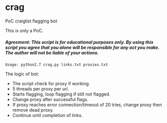 # crag
PoC craiglist flagging bot

This is only a PoC.

##### Agreement: This script is for educational purposes only. By using this script you agree that you alone will be responsible for any act you make. The author will not be liable of your actions.

```
Usage: python2.7 crag.py links.txt proxies.txt
```

The logic of bot:
* The script check for proxy if working.
* 5 threads per proxy per url.
* Starts flagging, loop flagging if still not flagged.
* Change proxy after successful flags.
* If proxy reaches error connection/timeout of 20 tries, change proxy then remove dead proxy.
* Continue until completion of links.
